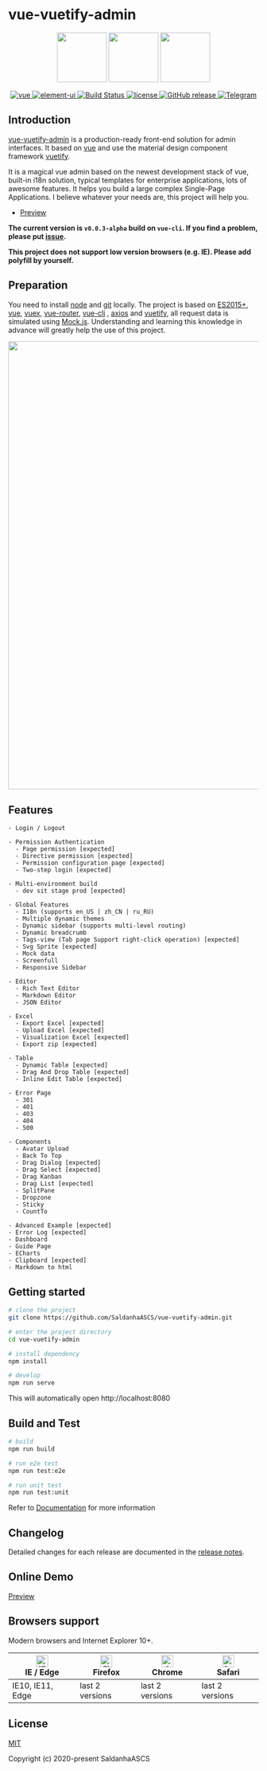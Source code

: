 # vue-vuetify-admin

<p align="center">
  <img width="100" src="https://camo.githubusercontent.com/728ce9f78c3139e76fa69925ad7cc502e32795d2/68747470733a2f2f7675656a732e6f72672f696d616765732f6c6f676f2e706e67">
  <img width="100" src="https://github.com/SaldanhaASCS/vue-vuetify-admin/blob/master/public/img/icons/android-icon-96x96.png?raw=true">
  <img width="100" src="https://camo.githubusercontent.com/41759602ad091b02adf7b4986b55b0a870471b98/68747470733a2f2f63646e2e767565746966796a732e636f6d2f696d616765732f6c6f676f732f6c6f676f2e737667">
</p>

<p align="center">
  <a href="https://github.com/vuejs/vue">
    <img src="https://img.shields.io/badge/vue-2.6.11-brightgreen.svg" alt="vue">
  </a>
  <a href="https://github.com/vuetifyjs/vuetify">
    <img src="https://img.shields.io/badge/vuetify-2.1.15-brightgreen.svg" alt="element-ui">
  </a>
  <a href="https://github.com/SaldanhaASCS/vue-vuetify-admin" rel="nofollow">
    <img src="https://travis-ci.org/NelsonEAX/vue-vuetify-admin.svg?branch=master" alt="Build Status">
  </a>
  <a href="https://github.com/SaldanhaASCS/vue-vuetify-admin/blob/master/LICENSE">
    <img src="https://img.shields.io/github/license/mashape/apistatus.svg" alt="license">
  </a>
  <a href="https://github.com/SaldanhaASCS/vue-vuetify-admin/releases">
    <img src="https://img.shields.io/github/release/NelsonEAX/vue-vuetify-admin.svg" alt="GitHub release">
  </a>
  <a href="https://t.me/vue_vuetify_admin">
    <img src="https://img.shields.io/badge/telegram-join%20chat-blue.svg" alt="Telegram">
  </a>
</p>

## Introduction

[vue-vuetify-admin](https://github.com/SaldanhaASCS/vue-vuetify-admin/) is a production-ready front-end solution 
for admin interfaces. It based on [vue](https://github.com/vuejs/vue) and use the 
material design component framework [vuetify](https://github.com/vuetifyjs/vuetify).

It is a magical vue admin based on the newest development stack of vue, built-in i18n solution, 
typical templates for enterprise applications, lots of awesome features. It helps you build a 
large complex Single-Page Applications. I believe whatever your needs are, this project will help you.

- [Preview](https://github.com/SaldanhaASCS/vue-vuetify-admin)

**The current version is `v0.0.3-alpha` build on `vue-cli`. If you find a problem, please put 
[issue](https://github.com/SaldanhaASCS/vue-vuetify-admin/issues/new).**

**This project does not support low version browsers (e.g. IE). Please add polyfill by yourself.**

## Preparation

You need to install [node](https://nodejs.org/) and [git](https://git-scm.com/) locally. 
The project is based on [ES2015+](https://es6.ruanyifeng.com/), 
[vue](https://cn.vuejs.org/index.html), 
[vuex](https://vuex.vuejs.org/zh-cn/), 
[vue-router](https://router.vuejs.org/zh-cn/), 
[vue-cli](https://github.com/vuejs/vue-cli) , 
[axios](https://github.com/axios/axios) and 
[vuetify](https://github.com/vuetifyjs/vuetify), 
all request data is simulated using [Mock.js](https://github.com/nuysoft/Mock).
Understanding and learning this knowledge in advance will greatly help the use of this project.

<p align="center">
  <img width="900" src="https://github.com/SaldanhaASCS/vue-vuetify-admin/blob/master/docs/img/Dashboard.png?raw=true">
</p>

## Features

```
- Login / Logout

- Permission Authentication
  - Page permission [expected]
  - Directive permission [expected]
  - Permission configuration page [expected]
  - Two-step login [expected]

- Multi-environment build
  - dev sit stage prod [expected]

- Global Features
  - I18n (supports en_US | zh_CN | ru_RU)
  - Multiple dynamic themes
  - Dynamic sidebar (supports multi-level routing)
  - Dynamic breadcrumb
  - Tags-view (Tab page Support right-click operation) [expected]
  - Svg Sprite [expected]
  - Mock data
  - Screenfull
  - Responsive Sidebar

- Editor
  - Rich Text Editor
  - Markdown Editor
  - JSON Editor

- Excel
  - Export Excel [expected]
  - Upload Excel [expected]
  - Visualization Excel [expected]
  - Export zip [expected]

- Table
  - Dynamic Table [expected]
  - Drag And Drop Table [expected]
  - Inline Edit Table [expected]

- Error Page
  - 301
  - 401
  - 403
  - 404
  - 500

- Components
  - Avatar Upload
  - Back To Top
  - Drag Dialog [expected]
  - Drag Select [expected]
  - Drag Kanban
  - Drag List [expected]
  - SplitPane 
  - Dropzone 
  - Sticky
  - CountTo

- Advanced Example [expected]
- Error Log [expected]
- Dashboard
- Guide Page
- ECharts
- Clipboard [expected]
- Markdown to html
```

## Getting started

```bash
# clone the project
git clone https://github.com/SaldanhaASCS/vue-vuetify-admin.git

# enter the project directory
cd vue-vuetify-admin

# install dependency
npm install

# develop
npm run serve
```

This will automatically open http://localhost:8080

## Build and Test

```bash
# build
npm run build

# run e2e test
npm run test:e2e

# run unit test
npm run test:unit
```

Refer to [Documentation](https://github.com/SaldanhaASCS/vue-vuetify-admin) for more information

## Changelog

Detailed changes for each release are documented in the [release notes](https://github.com/SaldanhaASCS/vue-vuetify-admin/releases).

## Online Demo

[Preview](https://NelsonEAX.github.io/vue-vuetify-admin)

## Browsers support

Modern browsers and Internet Explorer 10+.

| [<img src="https://raw.githubusercontent.com/alrra/browser-logos/master/src/edge/edge_48x48.png" alt="IE / Edge" width="24px" height="24px" />](https://godban.github.io/browsers-support-badges/)</br>IE / Edge | [<img src="https://raw.githubusercontent.com/alrra/browser-logos/master/src/firefox/firefox_48x48.png" alt="Firefox" width="24px" height="24px" />](https://godban.github.io/browsers-support-badges/)</br>Firefox | [<img src="https://raw.githubusercontent.com/alrra/browser-logos/master/src/chrome/chrome_48x48.png" alt="Chrome" width="24px" height="24px" />](https://godban.github.io/browsers-support-badges/)</br>Chrome | [<img src="https://raw.githubusercontent.com/alrra/browser-logos/master/src/safari/safari_48x48.png" alt="Safari" width="24px" height="24px" />](https://godban.github.io/browsers-support-badges/)</br>Safari |
| --------- | --------- | --------- | --------- |
| IE10, IE11, Edge| last 2 versions| last 2 versions| last 2 versions

## License

[MIT](https://github.com/SaldanhaASCS/vue-vuetify-admin/blob/master/LICENSE)

Copyright (c) 2020-present SaldanhaASCS
